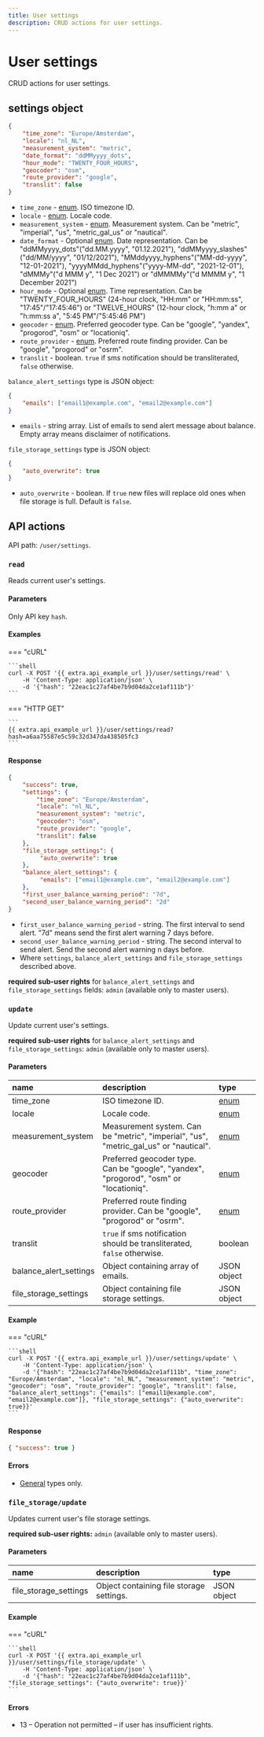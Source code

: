 ```yaml
---
title: User settings 
description: CRUD actions for user settings.
---
```


# User settings

CRUD actions for user settings.


## settings object

```json
{
    "time_zone": "Europe/Amsterdam",
    "locale": "nl_NL",
    "measurement_system": "metric",
    "date_format": "ddMMyyyy_dots",
    "hour_mode": "TWENTY_FOUR_HOURS",
    "geocoder": "osm",
    "route_provider": "google",
    "translit": false
}
```

* `time_zone` - [enum](../../../../getting-started.md#data-types). ISO timezone ID.
* `locale` - [enum](../../../../getting-started.md#data-types). Locale code.
* `measurement_system` - [enum](../../../../getting-started.md#data-types). Measurement system. Can be "metric", "imperial", "us", "metric_gal_us" or "nautical".
* `date_format` - Optional [enum](../../../../getting-started.md#data-types). Date representation. Can be "ddMMyyyy_dots"("dd.MM.yyyy", "01.12.2021"), "ddMMyyyy_slashes"("dd/MM/yyyy", "01/12/2021"), "MMddyyyy_hyphens"("MM-dd-yyyy", "12-01-2021"), "yyyyMMdd_hyphens"("yyyy-MM-dd", "2021-12-01"), "dMMMy"("d MMM y", "1 Dec 2021") or "dMMMMy"("d MMMM y", "1 December 2021")
* `hour_mode` - Optional [enum](../../../../getting-started.md#data-types). Time representation. Can be "TWENTY_FOUR_HOURS" (24-hour clock, "HH:mm" or "HH:mm:ss", "17:45"/"17:45:46") or "TWELVE_HOURS" (12-hour clock, "h:mm a" or "h:mm:ss a", "5:45 PM"/"5:45:46 PM")
* `geocoder` - [enum](../../../../getting-started.md#data-types). Preferred geocoder type. Can be "google", "yandex", "progorod", "osm" or "locationiq".
* `route_provider` - [enum](../../../../getting-started.md#data-types). Preferred route finding provider. Can be "google", "progorod" or "osrm".
* `translit` - boolean. `true` if sms notification should be transliterated, `false` otherwise.

`balance_alert_settings` type is JSON object:

```json
{
    "emails": ["email1@example.com", "email2@example.com"]
}
```

* `emails` - string array. List of emails to send alert message about balance. Empty array means disclaimer of notifications.

`file_storage_settings` type is JSON object:

```json
{
    "auto_overwrite": true
}
```

* `auto_overwrite` - boolean. If `true` new files will replace old ones when file storage is full. Default is `false`.


## API actions

API path: `/user/settings`.

### `read`

Reads current user's settings.

#### Parameters

Only API key `hash`.

#### Examples

=== "cURL"

    ```shell
    curl -X POST '{{ extra.api_example_url }}/user/settings/read' \
        -H 'Content-Type: application/json' \
        -d '{"hash": "22eac1c27af4be7b9d04da2ce1af111b"}'
    ```
    
=== "HTTP GET"

    ```
    {{ extra.api_example_url }}/user/settings/read?hash=a6aa75587e5c59c32d347da438505fc3
    ```

#### Response

```json
{
    "success": true,
    "settings": {
        "time_zone": "Europe/Amsterdam",
        "locale": "nl_NL",
        "measurement_system": "metric",
        "geocoder": "osm",
        "route_provider": "google",
        "translit": false
    },
    "file_storage_settings": {
         "auto_overwrite": true
    },
    "balance_alert_settings": {
         "emails": ["email1@example.com", "email2@example.com"]
    },
    "first_user_balance_warning_period": "7d",
    "second_user_balance_warning_period": "2d"
}
```

* `first_user_balance_warning_period` - string. The first interval to send alert. "7d" means send the first alert warning 7 days before.
* `second_user_balance_warning_period` - string. The second interval to send alert. Send the second alert warning n days before.
* Where `settings`, `balance_alert_settings` and `file_storage_settings` described above.

**required sub-user rights** for `balance_alert_settings` and `file_storage_settings` fields: `admin` (available only to master users).


### `update`

Update current user's settings.

**required sub-user rights** for `balance_alert_settings` and `file_storage_settings`: `admin` (available only to master users).

#### Parameters

| name                   | description                                                                            | type                                              |
|:-----------------------|:---------------------------------------------------------------------------------------|:--------------------------------------------------|
| time_zone              | ISO timezone ID.                                                                       | [enum](../../../../getting-started.md#data-types) |
| locale                 | Locale code.                                                                           | [enum](../../../../getting-started.md#data-types) |
| measurement_system     | Measurement system. Can be "metric", "imperial", "us", "metric_gal_us" or "nautical".  | [enum](../../../../getting-started.md#data-types) |
| geocoder               | Preferred geocoder type. Can be "google", "yandex", "progorod", "osm" or "locationiq". | [enum](../../../../getting-started.md#data-types) |
| route_provider         | Preferred route finding provider. Can be "google", "progorod" or "osrm".               | [enum](../../../../getting-started.md#data-types) |
| translit               | `true` if sms notification should be transliterated, `false` otherwise.                | boolean                                           |
| balance_alert_settings | Object containing array of emails.                                                     | JSON object                                       |
| file_storage_settings  | Object containing file storage settings.                                               | JSON object                                       |

#### Example

=== "cURL"

    ```shell
    curl -X POST '{{ extra.api_example_url }}/user/settings/update' \
        -H 'Content-Type: application/json' \
        -d '{"hash": "22eac1c27af4be7b9d04da2ce1af111b", "time_zone": "Europe/Amsterdam", "locale": "nl_NL", "measurement_system": "metric", "geocoder": "osm", "route_provider": "google", "translit": false, "balance_alert_settings": {"emails": ["email1@example.com", "email2@example.com"]}, "file_storage_settings": {"auto_overwrite": true}}'
    ```

#### Response

```json
{ "success": true }
```

#### Errors

* [General](../../../../getting-started.md#error-codes) types only.


### `file_storage/update`

Updates current user's file storage settings.

**required sub-user rights:** `admin` (available only to master users).

#### Parameters

| name                  | description                              | type        |
|:----------------------|:-----------------------------------------|:------------|
| file_storage_settings | Object containing file storage settings. | JSON object |

#### Example

=== "cURL"

    ```shell
    curl -X POST '{{ extra.api_example_url }}/user/settings/file_storage/update' \
        -H 'Content-Type: application/json' \
        -d '{"hash": "22eac1c27af4be7b9d04da2ce1af111b", "file_storage_settings": {"auto_overwrite": true}}'
    ```

#### Errors

* 13 – Operation not permitted – if user has insufficient rights.
